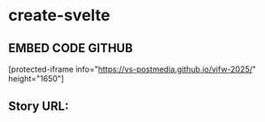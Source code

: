 # create-svelte

## EMBED CODE GITHUB
[protected-iframe info="https://vs-postmedia.github.io/vifw-2025/" height="1650"]

## Story URL: